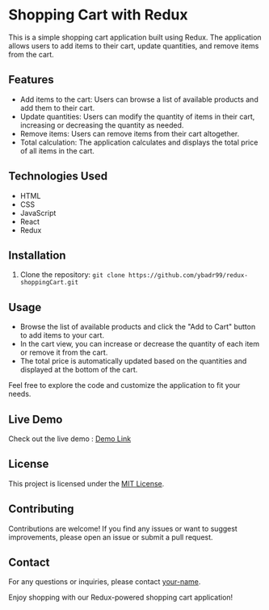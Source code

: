 # Shopping Cart with Redux

This is a simple shopping cart application built using Redux. The application allows users to add items to their cart, update quantities, and remove items from the cart.

## Features

- Add items to the cart: Users can browse a list of available products and add them to their cart.
- Update quantities: Users can modify the quantity of items in their cart, increasing or decreasing the quantity as needed.
- Remove items: Users can remove items from their cart altogether.
- Total calculation: The application calculates and displays the total price of all items in the cart.

## Technologies Used

- HTML
- CSS
- JavaScript
- React
- Redux

## Installation

1. Clone the repository: `git clone https://github.com/ybadr99/redux-shoppingCart.git`

## Usage

- Browse the list of available products and click the "Add to Cart" button to add items to your cart.
- In the cart view, you can increase or decrease the quantity of each item or remove it from the cart.
- The total price is automatically updated based on the quantities and displayed at the bottom of the cart.

Feel free to explore the code and customize the application to fit your needs.

## Live Demo
Check out the live demo : [Demo Link](https://redux-shopping-cart-hazel.vercel.app/)



## License

This project is licensed under the [MIT License](LICENSE.md).

## Contributing

Contributions are welcome! If you find any issues or want to suggest improvements, please open an issue or submit a pull request.

## Contact

For any questions or inquiries, please contact [your-name](yousefbadr909@gamil.com).

Enjoy shopping with our Redux-powered shopping cart application!
